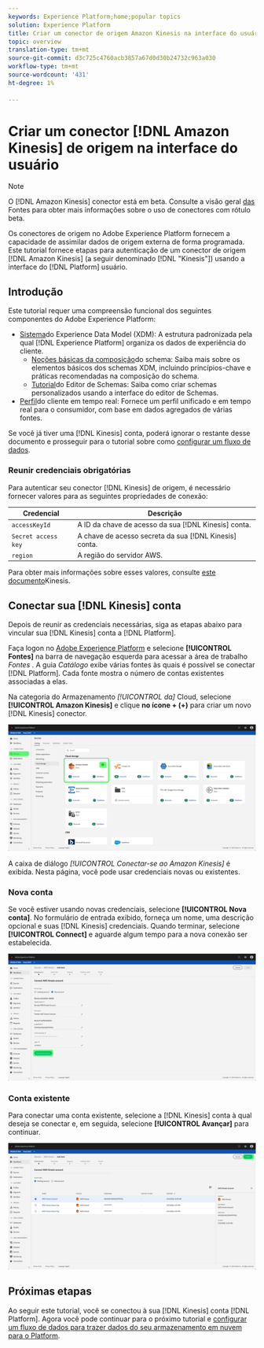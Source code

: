 ```yaml
---
keywords: Experience Platform;home;popular topics
solution: Experience Platform
title: Criar um conector de origem Amazon Kinesis na interface do usuário
topic: overview
translation-type: tm+mt
source-git-commit: d3c725c4760acb3857a67d0d30b24732c963a030
workflow-type: tm+mt
source-wordcount: '431'
ht-degree: 1%

---
```



# Criar um conector [!DNL Amazon Kinesis] de origem na interface do usuário

>[!NOTE]
>O [!DNL Amazon Kinesis] conector está em beta. Consulte a visão geral [das](../../../../home.md#terms-and-conditions) Fontes para obter mais informações sobre o uso de conectores com rótulo beta.

Os conectores de origem no Adobe Experience Platform fornecem a capacidade de assimilar dados de origem externa de forma programada. Este tutorial fornece etapas para autenticação de um conector de origem [!DNL Amazon Kinesis] (a seguir denominado [!DNL "Kinesis"]) usando a interface do [!DNL Platform] usuário.

## Introdução

Este tutorial requer uma compreensão funcional dos seguintes componentes do Adobe Experience Platform:

- [Sistema](../../../../../xdm/home.md)do Experience Data Model (XDM): A estrutura padronizada pela qual [!DNL Experience Platform] organiza os dados de experiência do cliente.
   - [Noções básicas da composição](../../../../../xdm/schema/composition.md)do schema: Saiba mais sobre os elementos básicos dos schemas XDM, incluindo princípios-chave e práticas recomendadas na composição do schema.
   - [Tutorial](../../../../../xdm/tutorials/create-schema-ui.md)do Editor de Schemas: Saiba como criar schemas personalizados usando a interface do editor de Schemas.
- [Perfil](../../../../../profile/home.md)do cliente em tempo real: Fornece um perfil unificado e em tempo real para o consumidor, com base em dados agregados de várias fontes.

Se você já tiver uma [!DNL Kinesis] conta, poderá ignorar o restante desse documento e prosseguir para o tutorial sobre como [configurar um fluxo de dados](../../dataflow/streaming/cloud-storage.md).

### Reunir credenciais obrigatórias

Para autenticar seu conector [!DNL Kinesis] de origem, é necessário fornecer valores para as seguintes propriedades de conexão:

| Credencial | Descrição |
| ---------- | ----------- |
| `accessKeyId` | A ID da chave de acesso da sua [!DNL Kinesis] conta. |
| `Secret access key` | A chave de acesso secreta da sua [!DNL Kinesis] conta. |
| `region` | A região do servidor AWS. |

Para obter mais informações sobre esses valores, consulte [este documento](https://docs.aws.amazon.com/streams/latest/dev/getting-started.html)Kinesis.

## Conectar sua [!DNL Kinesis] conta

Depois de reunir as credenciais necessárias, siga as etapas abaixo para vincular sua [!DNL Kinesis] conta a [!DNL Platform].

Faça logon no [Adobe Experience Platform](https://platform.adobe.com) e selecione **[!UICONTROL Fontes]** na barra de navegação esquerda para acessar a área de trabalho *Fontes* . A guia *Catálogo* exibe várias fontes às quais é possível se conectar [!DNL Platform]. Cada fonte mostra o número de contas existentes associadas a elas.

Na categoria do Armazenamento *[!UICONTROL da]* Cloud, selecione **[!UICONTROL Amazon Kinesis]** e clique **no ícone + (+)** para criar um novo [!DNL Kinesis] conector.

![](../../../../images/tutorials/create/kinesis/catalog.png)

A caixa de diálogo *[!UICONTROL Conectar-se ao Amazon Kinesis]* é exibida. Nesta página, você pode usar credenciais novas ou existentes.

### Nova conta

Se você estiver usando novas credenciais, selecione **[!UICONTROL Nova conta]**. No formulário de entrada exibido, forneça um nome, uma descrição opcional e suas [!DNL Kinesis] credenciais. Quando terminar, selecione **[!UICONTROL Connect]** e aguarde algum tempo para a nova conexão ser estabelecida.

![](../../../../images/tutorials/create/kinesis/new.png)

### Conta existente

Para conectar uma conta existente, selecione a [!DNL Kinesis] conta à qual deseja se conectar e, em seguida, selecione **[!UICONTROL Avançar]** para continuar.

![](../../../../images/tutorials/create/kinesis/existing.png)

## Próximas etapas

Ao seguir este tutorial, você se conectou à sua [!DNL Kinesis] conta [!DNL Platform]. Agora você pode continuar para o próximo tutorial e [configurar um fluxo de dados para trazer dados do seu armazenamento em nuvem para o Platform](../../dataflow/streaming/cloud-storage.md).